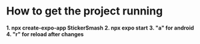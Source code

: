 # How to get the project running

**1. npx create-expo-app StickerSmash**
**2. npx expo start**
**3. "a" for android**
**4. "r" for reload after changes**